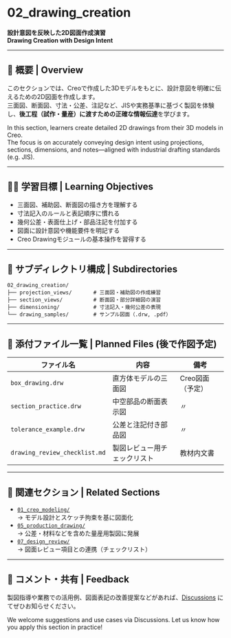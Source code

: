 # 02_drawing_creation

**設計意図を反映した2D図面作成演習**  
**Drawing Creation with Design Intent**

---

## 📘 概要 | Overview

このセクションでは、Creoで作成した3Dモデルをもとに、設計意図を明確に伝えるための2D図面を作成します。  
三面図、断面図、寸法・公差、注記など、JISや実務基準に基づく製図を体験し、**後工程（試作・量産）に渡すための正確な情報伝達**を学びます。

In this section, learners create detailed 2D drawings from their 3D models in Creo.  
The focus is on accurately conveying design intent using projections, sections, dimensions, and notes—aligned with industrial drafting standards (e.g. JIS).

---

## 🧑‍🏫 学習目標 | Learning Objectives

- 三面図、補助図、断面図の描き方を理解する  
- 寸法記入のルールと表記順序に慣れる  
- 幾何公差・表面仕上げ・部品注記を付加する  
- 図面に設計意図や機能要件を明記する  
- Creo Drawingモジュールの基本操作を習得する  

---

## 📂 サブディレクトリ構成 | Subdirectories

```text
02_drawing_creation/
├── projection_views/       # 三面図・補助図の作成練習
├── section_views/          # 断面図・部分詳細図の演習
├── dimensioning/           # 寸法記入・幾何公差の表現
└── drawing_samples/        # サンプル図面（.drw, .pdf）
```

---

## 📝 添付ファイル一覧 | Planned Files (後で作図予定)

| ファイル名 | 内容 | 備考 |
|------------|------|------|
| `box_drawing.drw` | 直方体モデルの三面図 | Creo図面（予定） |
| `section_practice.drw` | 中空部品の断面表示図 | 〃 |
| `tolerance_example.drw` | 公差と注記付き部品図 | 〃 |
| `drawing_review_checklist.md` | 製図レビュー用チェックリスト | 教材内文書 |

---

## 🔗 関連セクション | Related Sections

- [`01_creo_modeling/`](../01_creo_modeling/)  
  → モデル設計とスケッチ拘束を基に図面化
- [`05_production_drawing/`](../05_production_drawing/)  
  → 公差・材料などを含めた量産用製図に発展
- [`07_design_review/`](../07_design_review/)  
  → 図面レビュー項目との連携（チェックリスト）

---

## 💬 コメント・共有 | Feedback

製図指導や業務での活用例、図面表記の改善提案などがあれば、[Discussions](https://github.com/Samizo-AITL/EduMecha/discussions) にてぜひお知らせください。

We welcome suggestions and use cases via Discussions. Let us know how you apply this section in practice!
